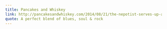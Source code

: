 ```yaml
---
title: Pancakes and Whiskey
link: http://pancakesandwhiskey.com/2014/08/21/the-nepotist-serves-up-a-perfect-blend-of-blues-soul-rock-at-mercury-lounge/
quote: A perfect blend of blues, soul & rock
---
```

